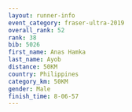 ```yaml
---
layout: runner-info 
event_category: fraser-ultra-2019 
overall_rank: 52
rank: 38
bib: 5026
first_name: Anas Hamka
last_name: Ayob
distance: 50KM
country: Philippines
category_km: 50KM
gender: Male
finish_time: 8-06-57
---
```

